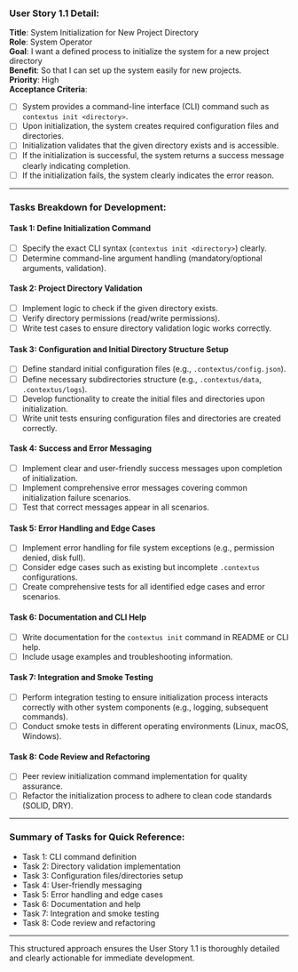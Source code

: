 ### User Story 1.1 Detail:
**Title**: System Initialization for New Project Directory  
**Role**: System Operator  
**Goal**: I want a defined process to initialize the system for a new project directory  
**Benefit**: So that I can set up the system easily for new projects.  
**Priority**: High  
**Acceptance Criteria**:
- [ ] System provides a command-line interface (CLI) command such as `contextus init <directory>`.
- [ ] Upon initialization, the system creates required configuration files and directories.
- [ ] Initialization validates that the given directory exists and is accessible.
- [ ] If the initialization is successful, the system returns a success message clearly indicating completion.
- [ ] If the initialization fails, the system clearly indicates the error reason.

---

### Tasks Breakdown for Development:

#### Task 1: Define Initialization Command
- [ ] Specify the exact CLI syntax (`contextus init <directory>`) clearly.
- [ ] Determine command-line argument handling (mandatory/optional arguments, validation).

#### Task 2: Project Directory Validation
- [ ] Implement logic to check if the given directory exists.
- [ ] Verify directory permissions (read/write permissions).
- [ ] Write test cases to ensure directory validation logic works correctly.

#### Task 3: Configuration and Initial Directory Structure Setup
- [ ] Define standard initial configuration files (e.g., `.contextus/config.json`).
- [ ] Define necessary subdirectories structure (e.g., `.contextus/data`, `.contextus/logs`).
- [ ] Develop functionality to create the initial files and directories upon initialization.
- [ ] Write unit tests ensuring configuration files and directories are created correctly.

#### Task 4: Success and Error Messaging
- [ ] Implement clear and user-friendly success messages upon completion of initialization.
- [ ] Implement comprehensive error messages covering common initialization failure scenarios.
- [ ] Test that correct messages appear in all scenarios.

#### Task 5: Error Handling and Edge Cases
- [ ] Implement error handling for file system exceptions (e.g., permission denied, disk full).
- [ ] Consider edge cases such as existing but incomplete `.contextus` configurations.
- [ ] Create comprehensive tests for all identified edge cases and error scenarios.

#### Task 6: Documentation and CLI Help
- [ ] Write documentation for the `contextus init` command in README or CLI help.
- [ ] Include usage examples and troubleshooting information.

#### Task 7: Integration and Smoke Testing
- [ ] Perform integration testing to ensure initialization process interacts correctly with other system components (e.g., logging, subsequent commands).
- [ ] Conduct smoke tests in different operating environments (Linux, macOS, Windows).

#### Task 8: Code Review and Refactoring
- [ ] Peer review initialization command implementation for quality assurance.
- [ ] Refactor the initialization process to adhere to clean code standards (SOLID, DRY).

---

### Summary of Tasks for Quick Reference:

- Task 1: CLI command definition
- Task 2: Directory validation implementation
- Task 3: Configuration files/directories setup
- Task 4: User-friendly messaging
- Task 5: Error handling and edge cases
- Task 6: Documentation and help
- Task 7: Integration and smoke testing
- Task 8: Code review and refactoring

---

This structured approach ensures the User Story 1.1 is thoroughly detailed and clearly actionable for immediate development.